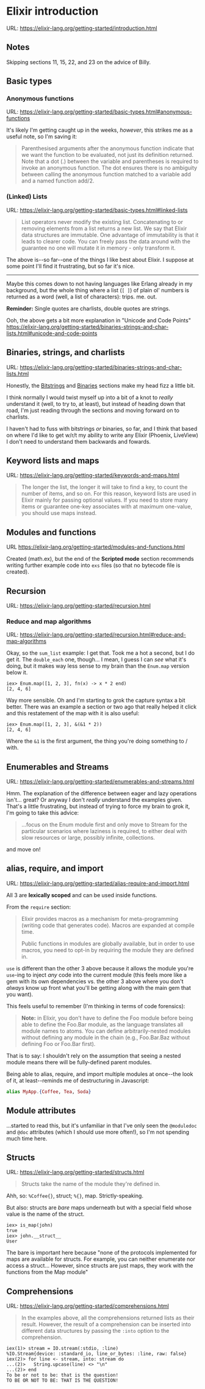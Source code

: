 # Elixir introduction
URL: https://elixir-lang.org/getting-started/introduction.html

## Notes

Skipping sections 11, 15, 22, and 23 on the advice of Billy.

## Basic types

### Anonymous functions
URL: https://elixir-lang.org/getting-started/basic-types.html#anonymous-functions

It's likely I'm getting caught up in the weeks, _however_, this strikes
me as a useful note, so I'm saving it:

> Parenthesised arguments after the anonymous function indicate that we want the function to be evaluated, not just its definition returned. Note that a dot (.) between the variable and parentheses is required to invoke an anonymous function. The dot ensures there is no ambiguity between calling the anonymous function matched to a variable add and a named function add/2.

### (Linked) Lists
URL: https://elixir-lang.org/getting-started/basic-types.html#linked-lists


> List operators never modify the existing list. Concatenating to or removing elements from a list returns a new list. We say that Elixir data structures are immutable. One advantage of immutability is that it leads to clearer code. You can freely pass the data around with the guarantee no one will mutate it in memory - only transform it.

The above is--so far--one of the things I like best about Elixir. I 
suppose at some point I'll find it frustrating, but so far it's nice.

----- 

Maybe this comes down to not having languages like Erlang already in my
background, but the whole thing where a list (`[ ]`) of plain ol'
numbers is returned as a word (well, a list of characters): trips. me.
out.

**Reminder:** Single quotes are charlists, double quotes are strings.

Ooh, the above gets a bit more explanation in "Unicode and Code Points"   
https://elixir-lang.org/getting-started/binaries-strings-and-char-lists.html#unicode-and-code-points

## Binaries, strings, and charlists
URL: https://elixir-lang.org/getting-started/binaries-strings-and-char-lists.html

Honestly, the [Bitstrings](https://elixir-lang.org/getting-started/binaries-strings-and-char-lists.html#bitstrings)
and [Binaries](https://elixir-lang.org/getting-started/binaries-strings-and-char-lists.html#binaries) 
sections make my head fizz a little bit. 


I think normally I would twist myself up into a bit of a knot to
_really_ understand it (well, to try to, at least), but instead
of heading down that road, I'm just reading through the sections
and moving forward on to charlists.

I haven't had to fuss with bitstrings _or_ binaries, so far, and
I think that based on where I'd like to get w/r/t my ability to 
write any Elixir (Phoenix, LiveView) I don't need to understand
them backwards and fowards.

## Keyword lists and maps
URL: https://elixir-lang.org/getting-started/keywords-and-maps.html

>  The longer the list, the longer it will take to find a key, to count the number of items, and so on. For this reason, keyword lists are used in Elixir mainly for passing optional values. If you need to store many items or guarantee one-key associates with at maximum one-value, you should use maps instead.

## Modules and functions
URL https://elixir-lang.org/getting-started/modules-and-functions.html

Created (math.ex), but the end of the **Scripted mode** section recommends
writing further example code into `exs` files (so that no bytecode file
is created).

## Recursion
URL: https://elixir-lang.org/getting-started/recursion.html

### Reduce and map algorithms
URL: https://elixir-lang.org/getting-started/recursion.html#reduce-and-map-algorithms

Okay, so the `sum_list` example: I get that. Took me a hot a second, but
I do get it. The `double_each` one, though... I mean, I guess I can _see_
what it's doing, but it makes way less sense to my brain than the
`Enum.map` version below it. 

```
iex> Enum.map([1, 2, 3], fn(x) -> x * 2 end)
[2, 4, 6]
```

Way more sensible. Oh and I'm starting to grok the capture syntax a bit
better. There was an example a section or two ago that really helped it
click and this restatement of the map with it is also useful:

```
iex> Enum.map([1, 2, 3], &(&1 * 2))
[2, 4, 6]
```

Where the `&1` is the first argument, the thing you're doing something to / with.

## Enumerables and Streams
URL: https://elixir-lang.org/getting-started/enumerables-and-streams.html

Hmm. The explanation of the difference between eager and lazy operations
isn't... great? Or anyway I don't _really_ understand the examples given.
That's a little frustrating, but instead of trying to force my brain to 
grok it, I'm going to take this advice:

> ...focus on the Enum module first and only move to Stream for the particular scenarios where laziness is required, to either deal with slow resources or large, possibly infinite, collections.

and move on!

## alias, require, and import
URL: https://elixir-lang.org/getting-started/alias-require-and-import.html

All 3 are **lexically scoped** and can be used inside functions.

From the `require` section:

> Elixir provides macros as a mechanism for meta-programming (writing code that generates code). Macros are expanded at compile time.
> 
> Public functions in modules are globally available, but in order to use macros, you need to opt-in by requiring the module they are defined in.

`use` is different than the other 3 above because it allows the module you're `use`-ing to inject _any_ code into the current module (this feels more like a gem with its own dependencies vs. the other 3 above where you don't _always_ know up front what you'll be getting along with the main gem that you want).

This feels useful to remember (I'm thinking in terms of code forensics): 

> **Note:** in Elixir, you don’t have to define the Foo module before being able to define the Foo.Bar module, as the language translates all module names to atoms. You can define arbitrarily-nested modules without defining any module in the chain (e.g., Foo.Bar.Baz without defining Foo or Foo.Bar first).

That is to say: I shouldn't rely on the assumption that seeing a nested module means there will be fully-defined parent modules. 

Being able to alias, require, and import multiple modules at once--the look of it, at least--reminds me of destructuring in Javascript:

```elixir
alias MyApp.{Coffee, Tea, Soda}
```

## Module attributes

…started to read this, but it's unfamiliar in that I've only seen the `@moduledoc` and `@doc` attributes (which I should use more often!), so I'm not spending much time here. 

## Structs
URL: https://elixir-lang.org/getting-started/structs.html

> Structs take the name of the module they're defined in. 

Ahh, so: `%Coffee{}`, struct; `%{}`, map. Strictly-speaking. 

But also: structs are _bare_ maps underneath but with a special field whose value is the name of the struct. 

```
iex> is_map(john)
true
iex> john.__struct__
User
```

The bare is important here because "none of the protocols implemented for maps are available for structs. For example, you can neither enumerate nor access a struct… However, since structs are just maps, they work with the functions from the Map module"

## Comprehensions
URL: https://elixir-lang.org/getting-started/comprehensions.html

> In the examples above, all the comprehensions returned lists as their result. However, the result of a comprehension can be inserted into different data structures by passing the `:into` option to the comprehension.

```
iex(1)> stream = IO.stream(:stdio, :line)
%IO.Stream{device: :standard_io, line_or_bytes: :line, raw: false}
iex(2)> for line <- stream, into: stream do
...(2)>   String.upcase(line) <> "\n"
...(2)> end
To be or not to be: that is the question!
TO BE OR NOT TO BE: THAT IS THE QUESTION!
```